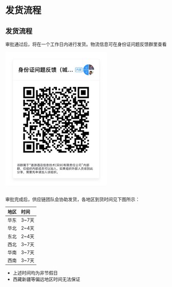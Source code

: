 # 发货流程

## 发货流程

审批通过后，将在一个工作日内进行发货。物流信息可在身份证问题反馈群里查看

![](../../.gitbook/assets/image%20%28652%29.png)

## 

审批完成后，供应链团队会协助发货，各地区到货时间见下图所示：

| 地区 | 时间 |
| :--- | :--- |
| 华东 | 3~7天 |
| 华北 | 2~4天 |
| 东北 | 2~4天 |
| 西北 | 3~7天 |
| 华南 | 3~7天 |
| 西南 | 3~7天 |

* 上述时间均为非节假日
* 西藏新疆等偏远地区时间无法保证

